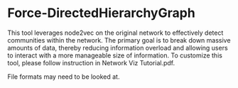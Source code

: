 # Force-DirectedHierarchyGraph
This tool leverages node2vec on the original network to effectively detect communities within the network. The primary goal is to break down massive amounts of data, thereby reducing information overload and allowing users to interact with a more manageable size of information.
To customize this tool, please follow instruction in Network Viz Tutorial.pdf.

File formats may need to be looked at.